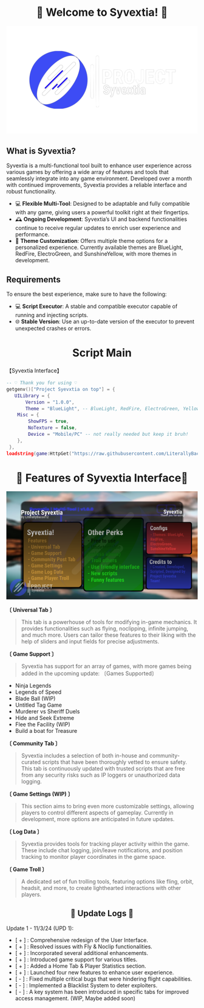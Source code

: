 <div align="center">

# 🌟 Welcome to Syvextia! 🌟

![Syvextia Logo](https://raw.githubusercontent.com/LiterallyBacon12/Syvextia/refs/heads/main/img/logo.png)

</div>

<div align="left">

## What is Syvextia?

Syvextia is a multi-functional tool built to enhance user experience across various games by offering a wide array of features and tools that seamlessly integrate into any game environment. Developed over a month with continued improvements, Syvextia provides a reliable interface and robust functionality.

- 💻 **Flexible Multi-Tool**: Designed to be adaptable and fully compatible with any game, giving users a powerful toolkit right at their fingertips.
- 🕰 **Ongoing Development**: Syvextia’s UI and backend functionalities continue to receive regular updates to enrich user experience and performance.
- 🎨 **Theme Customization**: Offers multiple theme options for a personalized experience. Currently available themes are BlueLight, RedFire, ElectroGreen, and SunshineYellow, with more themes in development.

## Requirements

To ensure the best experience, make sure to have the following:

- 💻 **Script Executor**: A stable and compatible executor capable of running and injecting scripts.
- 🌐 **Stable Version**: Use an up-to-date version of the executor to prevent unexpected crashes or errors.

</div>

<div align="center">
  
# Script Main

</div>
【Syvextia Interface】

```lua
-- ♡ Thank you for using ♡
getgenv()["Project Syevxtia on top"] = {
   UILibrary = {
       Version = "1.0.0",
       Theme = "BlueLight", -- BlueLight, RedFire, ElectroGreen, YellowSunshine
    Misc = {
        ShowFPS = true,
        NoTexture = false,
        Device = "Mobile/PC" -- not really needed but keep it bruh!
    },
 },
loadstring(game:HttpGet("https://raw.githubusercontent.com/LiterallyBacon12/Syvextia/refs/heads/main/main.lua"))()
```

<div align="center">

# 🚀 Features of Syvextia Interface🚀

![Features Preview](https://raw.githubusercontent.com/LiterallyBacon12/Syvextia/refs/heads/main/img/FeaturesHAHA.png)

</div>

**〔 Universal Tab 〕**

> This tab is a powerhouse of tools for modifying in-game mechanics. It provides functionalities such as flying, noclipping, infinite jumping, and much more. Users can tailor these features to their liking with the help of sliders and input fields for precise adjustments.

**〔 Game Support 〕**
> Syvextia has support for an array of games, with more games being added in the upcoming update:
〔Games Supported〕
- Ninja Legends
- Legends of Speed
- Blade Ball (WIP)
- Untitled Tag Game
- Murderer vs Sheriff Duels
- Hide and Seek Extreme
- Flee the Facility (WIP)
- Build a boat for Treasure

**〔 Community Tab 〕**
> Syvextia includes a selection of both in-house and community-curated scripts that have been thoroughly vetted to ensure safety. This tab is continuously updated with trusted scripts that are free from any security risks such as IP loggers or unauthorized data logging.

**〔 Game Settings (WIP) 〕**
> This section aims to bring even more customizable settings, allowing players to control different aspects of gameplay. Currently in development, more options are anticipated in future updates.

**〔 Log Data 〕**
> Syvextia provides tools for tracking player activity within the game. These include chat logging, join/leave notifications, and position tracking to monitor player coordinates in the game space.

**〔 Game Troll 〕**
> A dedicated set of fun trolling tools, featuring options like fling, orbit, headsit, and more, to create lighthearted interactions with other players.

<div align="center">

## 📝 Update Logs 📝

</div>
Update 1 - 11/3/24 (UPD 1):

- [ + ] : Comprehensive redesign of the User Interface.
- [ + ] : Resolved issues with Fly & Noclip functionalities.
- [ + ] : Incorporated several additional enhancements.
- [ + ] : Introduced game support for various titles.
- [ + ] : Added a Home Tab & Player Statistics section.
- [ + ] : Launched four new features to enhance user experience.
- [ - ] : Fixed multiple critical bugs that were hindering flight capabilities.
- [ - ] : Implemented a Blacklist System to deter exploiters.
- [ - ] : A key system has been introduced in specific tabs for improved access management. (WIP, Maybe added soon)

